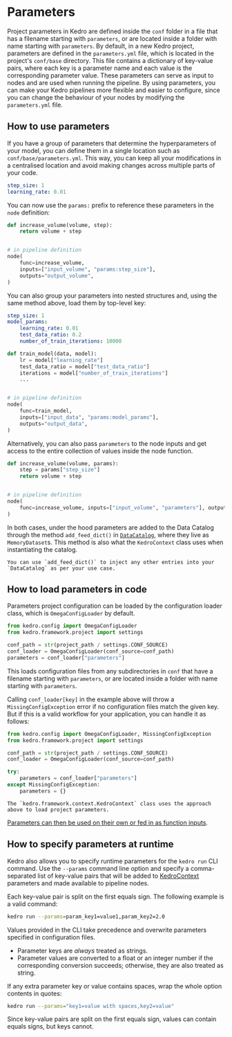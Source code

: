 # Parameters
Project parameters in Kedro are defined inside the `conf` folder in a file that has a filename starting with `parameters`, or are located inside a folder with name starting with `parameters`.
By default, in a new Kedro project, parameters are defined in the `parameters.yml` file, which is located in the project's `conf/base` directory. This file contains a dictionary of key-value pairs, where each key is a parameter name and each value is the corresponding parameter value.
These parameters can serve as input to nodes and are used when running the pipeline. By using parameters, you can make your Kedro pipelines more flexible and easier to configure, since you can change the behaviour of your nodes by modifying the `parameters.yml` file.

## How to use parameters
If you have a group of parameters that determine the hyperparameters of your model, you can define them in a single location such as `conf/base/parameters.yml`. This way, you can keep all your modifications in a centralised location and avoid making changes across multiple parts of your code.

```yaml
step_size: 1
learning_rate: 0.01
```

You can now use the `params:` prefix to reference these parameters in the `node` definition:

```python
def increase_volume(volume, step):
    return volume + step


# in pipeline definition
node(
    func=increase_volume,
    inputs=["input_volume", "params:step_size"],
    outputs="output_volume",
)
```

You can also group your parameters into nested structures and, using the same method above, load them by top-level key:

```yaml
step_size: 1
model_params:
    learning_rate: 0.01
    test_data_ratio: 0.2
    number_of_train_iterations: 10000
```

```python
def train_model(data, model):
    lr = model["learning_rate"]
    test_data_ratio = model["test_data_ratio"]
    iterations = model["number_of_train_iterations"]
    ...


# in pipeline definition
node(
    func=train_model,
    inputs=["input_data", "params:model_params"],
    outputs="output_data",
)
```

Alternatively, you can also pass `parameters` to the node inputs and get access to the entire collection of values inside the node function.

```python
def increase_volume(volume, params):
    step = params["step_size"]
    return volume + step


# in pipeline definition
node(
    func=increase_volume, inputs=["input_volume", "parameters"], outputs="output_volume"
)
```

In both cases, under the hood parameters are added to the Data Catalog through the method `add_feed_dict()` in [`DataCatalog`](/kedro.io.DataCatalog), where they live as `MemoryDataset`s. This method is also what the `KedroContext` class uses when instantiating the catalog.

```{note}
You can use `add_feed_dict()` to inject any other entries into your `DataCatalog` as per your use case.
```

## How to load parameters in code

Parameters project configuration can be loaded by the configuration loader class, which is `OmegaConfigLoader` by default.

```python
from kedro.config import OmegaConfigLoader
from kedro.framework.project import settings

conf_path = str(project_path / settings.CONF_SOURCE)
conf_loader = OmegaConfigLoader(conf_source=conf_path)
parameters = conf_loader["parameters"]
```

This loads configuration files from any subdirectories in `conf` that have a filename starting with `parameters`, or are located inside a folder with name starting with `parameters`.

Calling `conf_loader[key]` in the example above will throw a `MissingConfigException` error if no configuration files match the given key. But if this is a valid workflow for your application, you can handle it as follows:

```python
from kedro.config import OmegaConfigLoader, MissingConfigException
from kedro.framework.project import settings

conf_path = str(project_path / settings.CONF_SOURCE)
conf_loader = OmegaConfigLoader(conf_source=conf_path)

try:
    parameters = conf_loader["parameters"]
except MissingConfigException:
    parameters = {}
```

```{note}
The `kedro.framework.context.KedroContext` class uses the approach above to load project parameters.
```

[Parameters can then be used on their own or fed in as function inputs](#how-to-use-parameters).

## How to specify parameters at runtime

Kedro also allows you to specify runtime parameters for the `kedro run` CLI command. Use the `--params` command line option and specify a comma-separated list of key-value pairs that will be added to [KedroContext](/kedro.framework.context.KedroContext) parameters and made available to pipeline nodes.

Each key-value pair is split on the first equals sign. The following example is a valid command:

```bash
kedro run --params=param_key1=value1,param_key2=2.0
```
Values provided in the CLI take precedence and overwrite parameters specified in configuration files.

* Parameter keys are _always_ treated as strings.
* Parameter values are converted to a float or an integer number if the corresponding conversion succeeds; otherwise, they are also treated as string.

If any extra parameter key or value contains spaces, wrap the whole option contents in quotes:

```bash
kedro run --params="key1=value with spaces,key2=value"
```

Since key-value pairs are split on the first equals sign, values can contain equals signs, but keys cannot.
